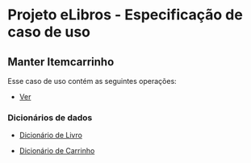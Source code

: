 # Projeto eLibros - Especificação de caso de uso

##  Manter Itemcarrinho
Esse caso de uso contém as seguintes operações:

- [Ver](https://github.com/PI-InfoWeb-CNAT/2024-eLibros/blob/main/docs/casos_de_uso/admin/CRUD/ver.md)

### Dicionários de dados

- [Dicionário de Livro](https://github.com/PI-InfoWeb-CNAT/2024-eLibros/blob/main/docs/dicionario_de_dados/Elibros%20Dicion%C3%A1rio%20de%20Dados%20-%20Livro.pdf)

- [Dicionário de Carrinho](https://github.com/PI-InfoWeb-CNAT/2024-eLibros/blob/main/docs/dicionario_de_dados/Elibros%20Dicion%C3%A1rio%20de%20Dados%20-%20Carrinho.pdf)